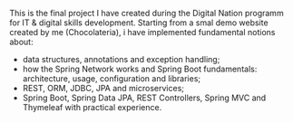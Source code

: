 This is the final project I have created during the Digital Nation programm for IT & digital skills development. 
Starting from a smal demo website created by me (Chocolateria), i have implemented fundamental notions about:
- data structures, annotations and exception handling;
- how the Spring Network works and Spring Boot fundamentals: architecture, usage, configuration and libraries;
- REST, ORM, JDBC, JPA and microservices;
- Spring Boot, Spring Data JPA, REST Controllers, Spring MVC and Thymeleaf with practical experience.
